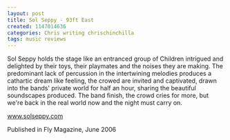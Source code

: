 ```yaml
---
layout: post
title: Sol Seppy - 93ft East
created: 1147014636
categories: Chris writing chrischinchilla
tags: music reviews
---
```


Sol Seppy holds the stage like an entranced group of Children intrigued and delighted by their toys, their playmates and the noises they are making. The predominant lack of percussion in the intertwining melodies produces a cathartic dream like feeling, the crowed are invited and captivated, drawn into the bands' private world for half an hour, sharing the beautiful soundscapes produced. The band finish, the crowd cries for more, but we're back in the real world now and the night must carry on.

<a href='http://www.solseppy.com' target='_blank'>www.solseppy.com</a>

Published in Fly Magazine, June 2006
